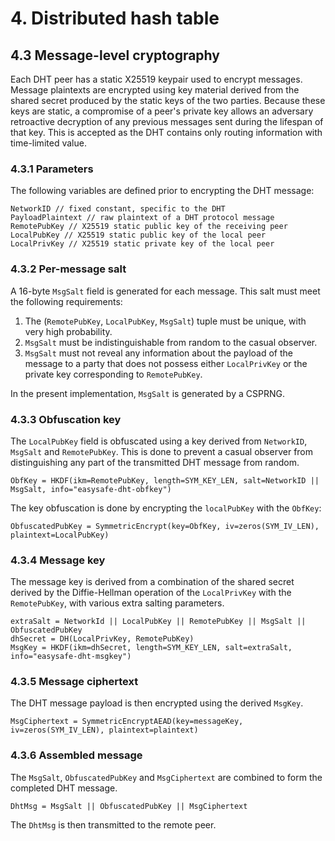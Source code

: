 # 4. Distributed hash table
## 4.3 Message-level cryptography
Each DHT peer has a static X25519 keypair used to encrypt messages. Message plaintexts are encrypted using key material derived from the shared secret produced by the static keys of the two parties. Because these keys are static, a compromise of a peer's private key allows an adversary retroactive decryption of any previous messages sent during the lifespan of that key. This is accepted as the DHT contains only routing information with time-limited value.

### 4.3.1 Parameters

The following variables are defined prior to encrypting the DHT message:
```
NetworkID // fixed constant, specific to the DHT
PayloadPlaintext // raw plaintext of a DHT protocol message
RemotePubKey // X25519 static public key of the receiving peer
LocalPubKey // X25519 static public key of the local peer
LocalPrivKey // X25519 static private key of the local peer
```

### 4.3.2 Per-message salt

A 16-byte `MsgSalt` field is generated for each message. This salt must meet the following requirements:

1. The (`RemotePubKey`, `LocalPubKey`, `MsgSalt`) tuple must be unique, with very high probability.
2. `MsgSalt` must be indistinguishable from random to the casual observer.
3. `MsgSalt` must not reveal any information about the payload of the message to a party that does not possess either `LocalPrivKey` or the private key corresponding to `RemotePubKey`.

In the present implementation, `MsgSalt` is generated by a CSPRNG.

### 4.3.3 Obfuscation key

The `LocalPubKey` field is obfuscated using a key derived from `NetworkID`, `MsgSalt` and `RemotePubKey`. This is done to prevent a casual observer from distinguishing any part of the transmitted DHT message from random.

```
ObfKey = HKDF(ikm=RemotePubKey, length=SYM_KEY_LEN, salt=NetworkID || MsgSalt, info="easysafe-dht-obfkey")
```

The key obfuscation is done by encrypting the `localPubKey` with the `ObfKey`:

```
ObfuscatedPubKey = SymmetricEncrypt(key=ObfKey, iv=zeros(SYM_IV_LEN), plaintext=LocalPubKey)
```

### 4.3.4 Message key
The message key is derived from a combination of the shared secret derived by the Diffie-Hellman operation of the `LocalPrivKey` with the `RemotePubKey`, with various extra salting parameters.

```
extraSalt = NetworkId || LocalPubKey || RemotePubKey || MsgSalt || ObfuscatedPubKey
dhSecret = DH(LocalPrivKey, RemotePubKey)
MsgKey = HKDF(ikm=dhSecret, length=SYM_KEY_LEN, salt=extraSalt, info="easysafe-dht-msgkey")
```

### 4.3.5 Message ciphertext
The DHT message payload is then encrypted using the derived `MsgKey`.

```
MsgCiphertext = SymmetricEncryptAEAD(key=messageKey, iv=zeros(SYM_IV_LEN), plaintext=plaintext)
```

### 4.3.6 Assembled message
The `MsgSalt`, `ObfuscatedPubKey` and `MsgCiphertext` are combined to form the completed DHT message.

```
DhtMsg = MsgSalt || ObfuscatedPubKey || MsgCiphertext
```

The `DhtMsg` is then transmitted to the remote peer.

